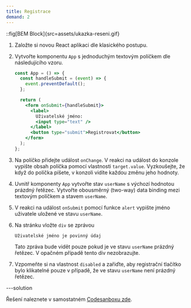 ```yaml
---
title: Registrace
demand: 2
---
```


::fig[BEM Block]{src=assets/ukazka-reseni.gif}

1. Založte si novou React aplikaci dle klasického postupu.
1. Vytvořte komponentu `App` s jednoduchým textovým políčkem dle následujícího vzoru.

   ```jsx
   const App = () => {
     const handleSubmit = (event) => {
       event.preventDefault();
     };

     return (
       <form onSubmit={handleSubmit}>
         <label>
           Uživatelské jméno:
           <input type="text" />
         </label>
         <button type="submit">Registrovat</button>
       </form>
     );
   };
   ```

1. Na políčko přidejte událost `onChange`. V reakci na událost do konzole vypište obsah políčka pomocí vlastnosti `target.value`. Vyzkoušejte, že když do políčka píšete, v konzoli vidíte každou změnu jeho hodnoty.
1. Uvnitř komponenty `App` vytvořte stav `userName` s výchozí hodnotou prázdný řetězec. Vytvořte obousměrný (two-way) data binding mezi textovým políčkem a stavem `userName`.
1. V reakci na událost `onSubmit` pomocí funkce `alert` vypište jméno uživatele uložené ve stavu `userName`.
1. Na stránku vložte `div` se zprávou
   ```text
   Uživatelské jméno je povinný údaj
   ```
   Tato zpráva bude vidět pouze pokud je ve stavu `userName` prázdný řetězec. V opačném případě tento div nezobrazujte.
1. Vzpomeňte si na vlastnost `disabled` a zařiďte, aby registrační tlačítko bylo klikatelné pouze v případě, že ve stavu `userName` není prázdný řetězec.

---solution

Řešení naleznete v samostatném [Codesanboxu zde](https://codesandbox.io/s/da-web-registrace-t1ogp1?file=/src/App.jsx).
